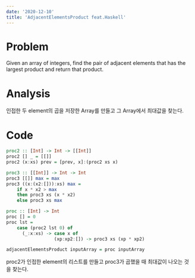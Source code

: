 ```yaml
---
date: '2020-12-10'
title: 'AdjacentElementsProduct feat.Haskell'
---
```


# Problem

Given an array of integers, find the pair of adjacent elements that has the largest product and return that product.

# Analysis

인접한 두 element의 곱을 저장한 Array를 만들고 그 Array에서 최대값을 찾는다.

# Code

```haskell
proc2 :: [Int] -> Int -> [[Int]]
proc2 [] _ = [[]]
proc2 (x:xs) prev = [prev, x]:(proc2 xs x)

proc3 :: [[Int]] -> Int -> Int
proc3 [[]] max = max
proc3 ((x:(x2:[])):xs) max = 
    if x * x2 > max
    then proc3 xs (x * x2)
    else proc3 xs max

proc :: [Int] -> Int
proc [] = 0
proc lst =
    case (proc2 lst 0) of
      (_:x:xs) -> case x of
                  (xp:xp2:[]) -> proc3 xs (xp * xp2)

adjacentElementsProduct inputArray = proc inputArray
```

proc2가 인접한 element의 리스트를 만들고 proc3가 곱했을 때 최대값이 나오는 것을 찾는다.
